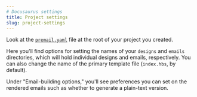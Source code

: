 ```yaml
---
# Docusaurus settings
title: Project settings
slug: project-settings
---
```


Look at the
[`premail.yaml`](https://github.com/premail/premail/blob/main/src/example/premail.yaml)
file at the root of your project you created.

Here you'll find options for setting the names of your `designs` and `emails`
directories, which will hold individual designs and emails, respectively. You
can also change the name of the primary template file (`index.hbs`, by default).

Under "Email-building options," you'll see preferences you can set on the
rendered emails such as whether to generate a plain-text version.
